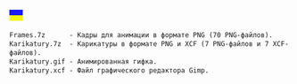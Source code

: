 
![](https://github.com/drilnet/vector-06c-spr2bmp/blob/master/UA.png)

    Frames.7z      - Кадры для анимации в формате PNG (70 PNG-файлов).
    Karikatury.7z  - Карикатуры в формате PNG и XCF (7 PNG-файлов и 7 XCF-файлов).
    Karikatury.gif - Анимированная гифка.
    Karikatury.xcf - Файл графического редактора Gimp.
